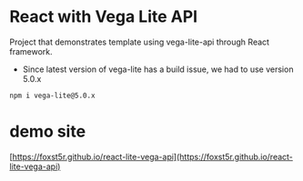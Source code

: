 # React with Vega Lite API

Project that demonstrates template using vega-lite-api through React framework.

- Since latest version of vega-lite has a build issue, we had to use version 5.0.x

```
npm i vega-lite@5.0.x
```

# demo site

[https://foxst5r.github.io/react-lite-vega-api](https://foxst5r.github.io/react-lite-vega-api)
